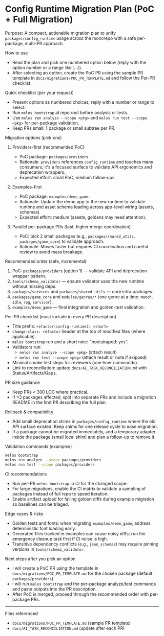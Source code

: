 # Config Runtime Migration Plan (PoC + Full Migration)

Purpose: A compact, actionable migration plan to unify `packages/config_runtime` usage across the monorepo with a safe per-package, multi-PR approach.

How to use

-    Read the plan and pick one numbered option below (reply with the option number or a range like `1-2`).
-    After selecting an option, create the PoC PR using the sample PR template in `docs/migrations/POC_PR_TEMPLATE.md` and follow the Per-PR checklist.

Quick checklist (per your request)

-    Present options as numbered choices; reply with a number or range to select.
-    Run `melos bootstrap` at repo root before analysis or tests.
-    Use `melos run analyze --scope <pkg>` and `melos run test --scope <pkg>` for per-package validation.
-    Keep PRs small: 1 package or small subtree per PR.

Migration options (pick one)

1. Providers-first (recommended PoC)

     - PoC package: `packages/providers`.
     - Rationale: `providers` references `config_runtime` and touches many consumers; it's a focused surface to validate API ergonomics and deprecation wrappers.
     - Expected effort: small PoC, medium follow-ups.

2. Examples-first

     - PoC package: `examples/demo_game`.
     - Rationale: Update the demo app to the new runtime to validate runtime and asset schema loading across app-level wiring (assets, schemas).
     - Expected effort: medium (assets, goldens may need attention).

3. Parallel per-package PRs (fast, higher merge coordination)
     - PoC: pick 2 small packages (e.g., `packages/shared_utils`, `packages/game_core`) to validate approach.
     - Rationale: Moves faster but requires CI coordination and careful review to avoid mass breakage.

Recommended order (safe, incremental)

1. PoC: `packages/providers` (option 1) — validate API and deprecation wrapper pattern.
2. `tools/schema_validator` — ensure validator uses the new runtime without missing deps.
3. `packages/services` and `packages/shared_utils` — core infra packages.
4. `packages/game_core` and `modules/genres/*` (one genre at a time: `match`, `idle`, `rpg`, `survivor`).
5. `examples/demo_game` — final integration and golden-test validation.

Per-PR checklist (must include in every PR description)

-    Title prefix: `refactor(config-runtime): <short>`
-    `change-class: refactor` header at the top of modified files (where applicable).
-    `melos bootstrap` run and a short note: "bootstraped: yes".
-    Validators run:
     -    `melos run analyze --scope <pkg>` (attach result)
     -    `melos run test --scope <pkg>` (attach result or note if skipped)
-    Minimal smoke test steps for reviewers (one-liner commands).
-    Link to reconciliation: update `docs/AI_TASK_RECONCILIATION.md` with Status/Artifacts/Gaps.

PR size guidance

-    Keep PRs < 300 LOC where practical.
-    If >3 packages affected, split into separate PRs and include a migration README in the first PR describing the full plan.

Rollback & compatibility

-    Add small deprecation shims in `packages/config_runtime` where the old API surface existed. Keep shims for one release cycle to ease migration.
-    If a package cannot be migrated immediately, add a temporary adapter inside the package (small local shim) and plan a follow-up to remove it.

Validation commands (examples)

```zsh
melos bootstrap
melos run analyze --scope packages/providers
melos run test --scope packages/providers
```

CI recommendations

-    Run per-PR `melos bootstrap` in CI for the changed scope.
-    For large migrations, enable the CI matrix to validate a sampling of packages instead of full repo to speed iteration.
-    Enable artifact upload for failing golden diffs during example migration so baselines can be triaged.

Edge cases & risks

-    Golden tests and fonts: when migrating `examples/demo_game`, address deterministic font loading early.
-    Generated files tracked in examples can cause noisy diffs; run the emergency cleanup task first if CI noise is high.
-    Transitive dependency conflicts (e.g., `json_schema2`) may require pinning versions in `tools/schema_validator`.

Next steps after you pick an option

-    I will create a PoC PR using the template in `docs/migrations/POC_PR_TEMPLATE.md` for the chosen package (default: `packages/providers`).
-    I will run `melos bootstrap` and the per-package analyze/test commands and paste outputs into the PR description.
-    After PoC is merged, proceed through the recommended order with per-package PRs.

---

Files referenced

-    `docs/migrations/POC_PR_TEMPLATE.md` (sample PR template)
-    `docs/AI_TASK_RECONCILIATION.md` (update after each PR)
